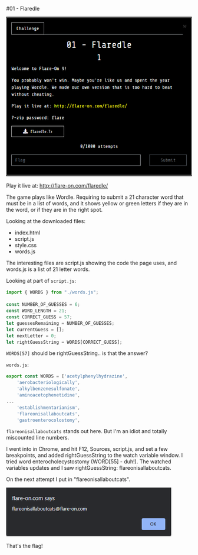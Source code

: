 #01 - Flaredle

![](01-Flaredle-01.png)

Play it live at: http://flare-on.com/flaredle/

The game plays like Wordle. Requiring to submit a 21 character word that must be in a list of words, and it shows yellow or green letters if they are in the word, or if they are in the right spot.

Looking at the downloaded files:
* index.html
* script.js
* style.css
* words.js

The interesting files are script.js showing the code the page uses, and words.js is a list of 21 letter words.

Looking at part of `script.js`:

```javascript
import { WORDS } from "./words.js";

const NUMBER_OF_GUESSES = 6;
const WORD_LENGTH = 21;
const CORRECT_GUESS = 57;
let guessesRemaining = NUMBER_OF_GUESSES;
let currentGuess = [];
let nextLetter = 0;
let rightGuessString = WORDS[CORRECT_GUESS];
```

`WORDS[57]` should be rightGuessString.. is that the answer?

`words.js`:

```javascript
export const WORDS = ['acetylphenylhydrazine',
	'aerobacteriologically',
	'alkylbenzenesulfonate',
	'aminoacetophenetidine',
...
    'establishmentarianism',
	'flareonisallaboutcats',
	'gastroenterocolostomy',
```

`flareonisallaboutcats` stands out here. But I'm an idiot and totally miscounted line numbers.

I went into in Chrome, and hit F12, Sources, script.js, and set a few breakpoints, and added rightGuessString to the watch variable window. I tried word enterocholecystostomy (WORD[55] - duh!). The watched variables updates and I saw rightGuessString: flareonisallaboutcats. 

On the next attempt I put in "flareonisallaboutcats". 

![](01-Flaredle-02.png)

That's the flag!
